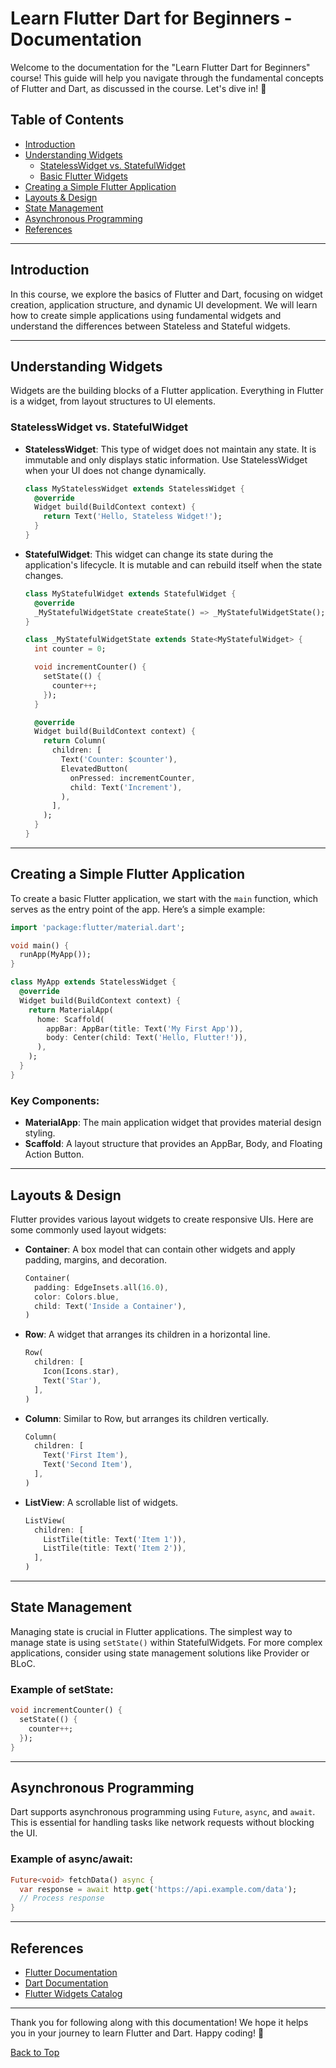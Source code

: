 # Learn Flutter Dart for Beginners - Documentation

Welcome to the documentation for the "Learn Flutter Dart for Beginners" course! This guide will help you navigate through the fundamental concepts of Flutter and Dart, as discussed in the course. Let's dive in! 🚀

## Table of Contents

- [Introduction](#introduction)
- [Understanding Widgets](#understanding-widgets)
  - [StatelessWidget vs. StatefulWidget](#statelesswidget-vs-statefulwidget)
  - [Basic Flutter Widgets](#basic-flutter-widgets)
- [Creating a Simple Flutter Application](#creating-a-simple-flutter-application)
- [Layouts & Design](#layouts--design)
- [State Management](#state-management)
- [Asynchronous Programming](#asynchronous-programming)
- [References](#references)

---

## Introduction

In this course, we explore the basics of Flutter and Dart, focusing on widget creation, application structure, and dynamic UI development. We will learn how to create simple applications using fundamental widgets and understand the differences between Stateless and Stateful widgets.

---

## Understanding Widgets

Widgets are the building blocks of a Flutter application. Everything in Flutter is a widget, from layout structures to UI elements.

### StatelessWidget vs. StatefulWidget

- **StatelessWidget**: This type of widget does not maintain any state. It is immutable and only displays static information. Use StatelessWidget when your UI does not change dynamically.

  ```dart
  class MyStatelessWidget extends StatelessWidget {
    @override
    Widget build(BuildContext context) {
      return Text('Hello, Stateless Widget!');
    }
  }
  ```

- **StatefulWidget**: This widget can change its state during the application's lifecycle. It is mutable and can rebuild itself when the state changes.

  ```dart
  class MyStatefulWidget extends StatefulWidget {
    @override
    _MyStatefulWidgetState createState() => _MyStatefulWidgetState();
  }

  class _MyStatefulWidgetState extends State<MyStatefulWidget> {
    int counter = 0;

    void incrementCounter() {
      setState(() {
        counter++;
      });
    }

    @override
    Widget build(BuildContext context) {
      return Column(
        children: [
          Text('Counter: $counter'),
          ElevatedButton(
            onPressed: incrementCounter,
            child: Text('Increment'),
          ),
        ],
      );
    }
  }
  ```

---

## Creating a Simple Flutter Application

To create a basic Flutter application, we start with the `main` function, which serves as the entry point of the app. Here’s a simple example:

```dart
import 'package:flutter/material.dart';

void main() {
  runApp(MyApp());
}

class MyApp extends StatelessWidget {
  @override
  Widget build(BuildContext context) {
    return MaterialApp(
      home: Scaffold(
        appBar: AppBar(title: Text('My First App')),
        body: Center(child: Text('Hello, Flutter!')),
      ),
    );
  }
}
```

### Key Components:

- **MaterialApp**: The main application widget that provides material design styling.
- **Scaffold**: A layout structure that provides an AppBar, Body, and Floating Action Button.

---

## Layouts & Design

Flutter provides various layout widgets to create responsive UIs. Here are some commonly used layout widgets:

- **Container**: A box model that can contain other widgets and apply padding, margins, and decoration.

  ```dart
  Container(
    padding: EdgeInsets.all(16.0),
    color: Colors.blue,
    child: Text('Inside a Container'),
  )
  ```

- **Row**: A widget that arranges its children in a horizontal line.

  ```dart
  Row(
    children: [
      Icon(Icons.star),
      Text('Star'),
    ],
  )
  ```

- **Column**: Similar to Row, but arranges its children vertically.

  ```dart
  Column(
    children: [
      Text('First Item'),
      Text('Second Item'),
    ],
  )
  ```

- **ListView**: A scrollable list of widgets.

  ```dart
  ListView(
    children: [
      ListTile(title: Text('Item 1')),
      ListTile(title: Text('Item 2')),
    ],
  )
  ```

---

## State Management

Managing state is crucial in Flutter applications. The simplest way to manage state is using `setState()` within StatefulWidgets. For more complex applications, consider using state management solutions like Provider or BLoC.

### Example of setState:

```dart
void incrementCounter() {
  setState(() {
    counter++;
  });
}
```

---

## Asynchronous Programming

Dart supports asynchronous programming using `Future`, `async`, and `await`. This is essential for handling tasks like network requests without blocking the UI.

### Example of async/await:

```dart
Future<void> fetchData() async {
  var response = await http.get('https://api.example.com/data');
  // Process response
}
```

---

## References

- [Flutter Documentation](https://flutter.dev/docs)
- [Dart Documentation](https://dart.dev/guides)
- [Flutter Widgets Catalog](https://flutter.dev/docs/development/ui/widgets)

---

Thank you for following along with this documentation! We hope it helps you in your journey to learn Flutter and Dart. Happy coding! 🎉

[Back to Top](#table-of-contents)
